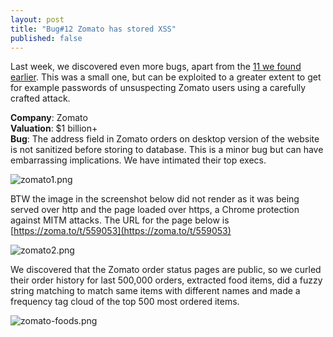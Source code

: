 ```yaml
---
layout: post
title: "Bug#12 Zomato has stored XSS"
published: false
---
```



Last week, we discovered even more bugs, apart from the [11 we found earlier](https://medium.com/@fallible/we-discovered-severe-bugs-in-11-startups-worth-3-billion-in-a-week-cf2a856edb94). This was a small one, but can be exploited to a greater extent to get for example passwords of unsuspecting Zomato users using a carefully crafted attack.

**Company**: Zomato     
**Valuation**: $1 billion+     
**Bug**: The address field in Zomato orders on desktop version of the website is not sanitized before storing to database. This is a minor bug but can have embarrassing implications. We have intimated their top execs.

![zomato1.png]({{site.baseurl}}/zomato1.png)

BTW the image in the screenshot below did not render as it was being served over http and the page loaded over https, a Chrome protection against MITM attacks. The URL for the page below is [https://zoma.to/t/559053](https://zoma.to/t/559053)

![zomato2.png]({{site.baseurl}}/zomato2.png)

We discovered that the Zomato order status pages are public, so we curled their order history for last 500,000 orders, extracted food items, did a fuzzy string matching to match same items with different names and made a frequency tag cloud of the top 500 most ordered items.

![zomato-foods.png]({{site.baseurl}}/zomato-foods.png)
